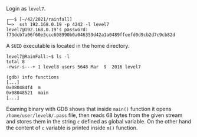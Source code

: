 Login as `level7`.
```shell
┌──$ [~/42/2021/rainfall]
└─>  ssh 192.168.0.19 -p 4242 -l level7
level7@192.168.0.19's password: f73dcb7a06f60e3ccc608990b0a046359d42a1a0489ffeefd0d9cb2d7c9cb82d
```
A `SUID` executable is located in the home directory.
```shell
level7@RainFall:~$ ls -l
total 8
-rwsr-s---+ 1 level8 users 5648 Mar  9  2016 level7
```
```gdb
(gdb) info functions
[...]
0x080484f4  m
0x08048521  main
[...]
```
Examing binary with GDB shows that inside `main()` function it opens `/home/user/level8/.pass` file, then reads 68 bytes from the given stream and stores them in the string `c` defined as global variable.
On the other hand the content of `c` variable is printed inside `m()` function.

